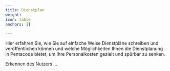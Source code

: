 ```yaml
---
title: Dienstplan
weight: 
icon: table
anchors: []

---
```

Hier erfahren Sie, wie Sie auf einfache Weise Dienstpläne schreiben und veröffentlichen können und welche Möglichkeiten Ihnen die Dienstplanung in Pentacode bietet, um Ihre Personalkosten gezielt und spürbar zu senken.

Erkennen des Nutzers ...